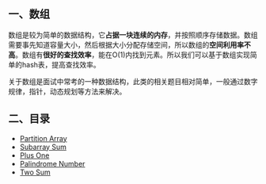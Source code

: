 ## 一、数组

数组是较为简单的数据结构，它**占据一块连续的内存**，并按照顺序存储数据。数组需要事先知道容量大小，然后根据大小分配存储空间，所以数组的**空间利用率不高**。数组有**很好的查找效率**，能在O(1)内找到元素。所以我们可以基于数组实现简单的hash表，提高查找效率。

关于数组是面试中常考的一种数据结构，此类的相关题目相对简单，一般通过数字规律，指针，动态规划等方法来解决。

## 二、目录

- [Partition Array](/algorithm/LeetCode/Array/Partition-Array.md)
- [Subarray Sum](/algorithm/LeetCode/Array/Subarray-Sum.md)
- [Plus One](/algorithm/LeetCode/Array/plus-one.md) 
- [Palindrome Number](/algorithm/LeetCode/Array/Palindrome-Number.md)
- [Two Sum](/algorithm/LeetCode/Array/Two-Sum.md)

